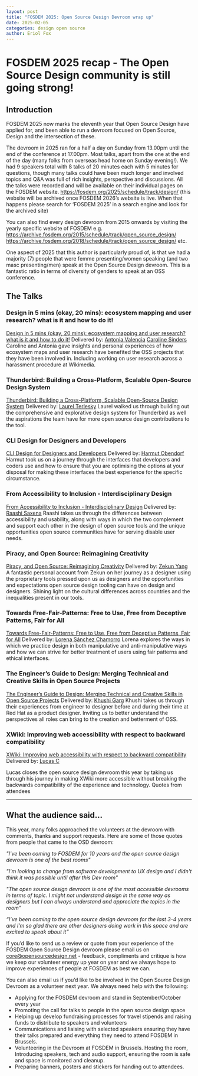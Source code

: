 ```yaml
---
layout: post
title: "FOSDEM 2025: Open Source Design Devroom wrap up"
date: 2025-02-05
categories: design open source
author: Eriol Fox
---
```


# FOSDEM 2025 recap - The Open Source Design community is still going strong!

## Introduction

FOSDEM 2025 now marks the eleventh year that Open Source Design have applied for, and been able to run a devroom focused on Open Source, Design and the intersection of these.

The devroom in 2025 ran for a half a day on Sunday from 13.00pm until the end of the conference at 17.00pm. Most talks, apart from the one at the end of the day (many folks from overseas head home on Sunday evening!). We had 9 speakers total with 8 talks of 20 minutes each with 5 minutes for questions, though many talks could have been much longer and involved topics and Q&A was full of rich insights, perspective and discussions. All the talks were recorded and will be available on their individual pages on the FOSDEM website. https://fosdem.org/2025/schedule/track/design/ (this website will be archived once FOSDEM 2026’s website is live. When that happens please search for ‘FOSDEM 2025’ in a search engine and look for the archived site)

You can also find every design devroom from 2015 onwards by visiting the yearly specific website of FOSDEM
e.g. https://archive.fosdem.org/2015/schedule/track/open_source_design/ https://archive.fosdem.org/2018/schedule/track/open_source_design/ etc.

One aspect of 2025 that this author is particularly proud of, is that we had a majority (7) people that were femme presenting/women speaking (and two masc presenting/men) speak at the Open Source Design devroom. This is a fantastic ratio in terms of diversity of genders to speak at an OSS conference.

## The Talks

### Design in 5 mins (okay, 20 mins): ecosystem mapping and user research? what is it and how to do it!
[Design in 5 mins (okay, 20 mins): ecosystem mapping and user research? what is it and how to do it!](https://fosdem.org/2025/schedule/event/fosdem-2025-5465-design-in-5-mins-okay-20-mins-ecosystem-mapping-and-user-research-what-is-it-and-how-to-do-it-/)
Delivered by: [Antonia Valencia](https://fosdem.org/2025/schedule/speaker/antonia_valencia/) [Caroline Sinders](https://fosdem.org/2025/schedule/speaker/caroline_sinders/)
Caroline and Antonia gave insights and personal experiences of how ecosystem maps and user research have benefited the OSS projects that they have been involved in. Including working on user research across a harassment procedure at Wikimedia.

### Thunderbird: Building a Cross-Platform, Scalable Open-Source Design System
[Thunderbird: Building a Cross-Platform, Scalable Open-Source Design System](https://fosdem.org/2025/schedule/event/fosdem-2025-4876-thunderbird-building-a-cross-platform-scalable-open-source-design-system/)
Delivered by: [Laurel Terlesky](https://fosdem.org/2025/schedule/speaker/laurel_terlesky/)
Laurel walked us through building out the comprehensive and explorative design system for Thunderbird as well the aspirations the team have for more open source design contributions to the tool.

### CLI Design for Designers and Developers
[CLI Design for Designers and Developers](https://fosdem.org/2025/schedule/event/fosdem-2025-4832-cli-design-for-designers-and-developers/)
Delivered by: [Harmut Obendorf](https://fosdem.org/2025/schedule/speaker/hartmut_obendorf/)
Harmut took us on a journey through the interfaces that developers and coders use and how to ensure that you are optimising the options at your disposal for making these interfaces the best experience for the specific circumstance.

### From Accessibility to Inclusion - Interdisciplinary Design
[From Accessibility to Inclusion - Interdisciplinary Design](https://fosdem.org/2025/schedule/event/fosdem-2025-6054-from-accessibility-to-inclusion-interdisciplinary-design/)
Delivered by: [Raashi Saxena](https://fosdem.org/2025/schedule/speaker/raashi_saxena/)
Raashi takes us through the differences between accessibility and usability, along with ways in which the two complement and support each other in the design of open source tools and the unique opportunities open source communities have for serving disable user needs.

### Piracy, and Open Source: Reimagining Creativity
[Piracy, and Open Source: Reimagining Creativity](https://fosdem.org/2025/schedule/event/fosdem-2025-5322-piracy-and-open-source-reimagining-creativity/)
Delivered by: [Zekun Yang](https://fosdem.org/2025/schedule/speaker/zekun_yang/)
A fantastic personal account from Zekun on her journey as a designer using the proprietary tools pressed upon us as designers and the opportunities and expectations open source design tooling can have on design and designers. Shining light on the cultural differences across countries and the inequalities present in our tools.

### Towards Free-Fair-Patterns: Free to Use, Free from Deceptive Patterns, Fair for All
[Towards Free-Fair-Patterns: Free to Use, Free from Deceptive Patterns, Fair for All](https://fosdem.org/2025/schedule/event/fosdem-2025-6501-towards-free-fair-patterns-free-to-use-free-from-deceptive-patterns-fair-for-all/)
Delivered by: [Lorena Sánchez Chamorro](https://fosdem.org/2025/schedule/speaker/lorena_sanchez_chamorro/)
Lorena explores the ways in which we practice design in both manipulative and anti-manipulative ways and how we can strive for better treatment of users using fair patterns and ethical interfaces.

### The Engineer’s Guide to Design: Merging Technical and Creative Skills in Open Source Projects
[The Engineer’s Guide to Design: Merging Technical and Creative Skills in Open Source Projects](https://fosdem.org/2025/schedule/event/fosdem-2025-4433-the-engineer-s-guide-to-design-merging-technical-and-creative-skills-in-open-source-projects/)
Delivered by: [Khushi Garg](https://fosdem.org/2025/schedule/speaker/khushi_garg/)
Khushi takes us through their experiences from engineer to designer before and during their time at Red Hat as a product designer. Inviting us to better understand the perspectives all roles can bring to the creation and betterment of OSS.

### XWiki: Improving web accessibility with respect to backward compatibility
[XWiki: Improving web accessibility with respect to backward compatibility](https://fosdem.org/2025/schedule/event/fosdem-2025-5131-xwiki-improving-web-accessibility-with-respect-to-backward-compatibility/)
Delivered by: [Lucas C](https://fosdem.org/2025/schedule/speaker/lucas_c/)

Lucas closes the open source design devroom this year by taking us through his journey in making XWiki more accessible without breaking the backwards compatibility of the experience and technology.
Quotes from attendees

---
## What the audience said...

This year, many folks approached the volunteers at the devroom with comments, thanks and support requests. Here are some of those quotes from people that came to the OSD devroom:

*"I've been coming to FOSDEM for 10 years and the open source design devroom is one of the best rooms"*

*"I'm looking to change from software development to UX design and I didn't think it was possible until after this Dev room"*

*"The open source design devroom is one of the most accessible devrooms in terms of topic. I might not understand design in the same way as designers but I can always understand and appreciate the topics in the room"*

*“I’ve been coming to the open source design devroom for the last 3-4 years and I’m so glad there are other designers doing work in this space and are excited to speak about it”*

If you’d like to send us a review or quote from your experience of the FOSDEM Open Source Design devroom please email us on [core@opensourcedesign.net](mailto:core@opensourcedesign.net) - feedback, compliments and critique is how we keep our volunteer energy up year on year and we always hope to improve experiences of people at FOSDEM as best we can.

You can also email us if you’d like to be involved in the Open Source Design Devroom as a volunteer next year. We always need help with the following:

- Applying for the FOSDEM devroom and stand in September/October every year
- Promoting the call for talks to people in the open source design space
- Helping up develop fundraising processes for travel stipends and raising funds to distribute to speakers and volunteers
- Communications and liaising with selected speakers ensuring they have their talks prepared and everything they need to attend FOSDEM in Brussels.
- Volunteering in the Devroom at FOSDEM in Brussels. Hosting the room, Introducing speakers, tech and audio support, ensuring the room is safe and space is monitored and cleanup.
- Preparing banners, posters and stickers for handing out to attendees.
